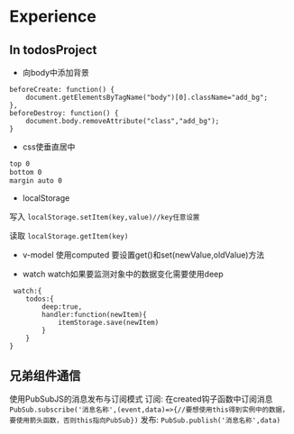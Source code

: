 # Experience

## In todosProject

- 向body中添加背景

```vue
beforeCreate: function() {
    document.getElementsByTagName("body")[0].className="add_bg";
},
beforeDestroy: function() {
    document.body.removeAttribute("class","add_bg");
}
```

- css使垂直居中

```css
top 0
bottom 0
margin auto 0
```

- localStorage

写入
`localStorage.setItem(key,value)//key任意设置`

读取
`localStorage.getItem(key)`

- v-model 使用computed
要设置get()和set(newValue,oldValue)方法

- watch
watch如果要监测对象中的数据变化需要使用deep

```vue
 watch:{
    todos:{
        deep:true,
        handler:function(newItem){
            itemStorage.save(newItem)
        }
    }
}
```

## 兄弟组件通信

使用PubSubJS的消息发布与订阅模式
订阅: 在created钩子函数中订阅消息
`PubSub.subscribe('消息名称',(event,data)=>{//要想使用this得到实例中的数据，要使用箭头函数，否则this指向PubSub})`
发布:
`PubSub.publish('消息名称',data)`



